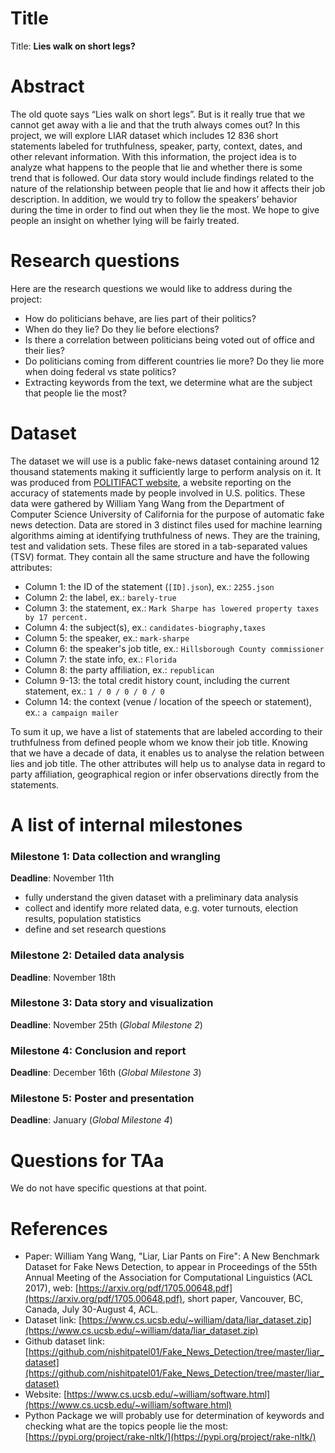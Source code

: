 # Title
Title: **Lies walk on short legs?**

# Abstract
The old quote says “Lies walk on short legs”. But is it really true that we cannot get away with a lie and that the truth always comes out? In this project, we will explore LIAR dataset which includes 12 836 short statements labeled for truthfulness, speaker, party, context, dates, and other relevant information. With this information, the project idea is to analyze what happens to the people that lie and whether there is some trend that is followed. Our data story would include findings related to the nature of the relationship between people that lie and how it affects their job description. In addition, we would try to follow the speakers’ behavior during the time in order to find out when they lie the most. We hope to give people an insight on whether lying will be fairly treated.

# Research questions
Here are the research questions we would like to address during the project:  
- How do politicians behave, are lies part of their politics?
- When do they lie? Do they lie before elections?
- Is there a correlation between politicians being voted out of office and their lies?
- Do politicians coming from different countries lie more? Do they lie more when doing federal vs state politics?
- Extracting keywords from the text, we determine what are the subject that people lie the most?


# Dataset
The dataset we will use is a public fake-news dataset containing around 12 thousand statements making it sufficiently large to perform analysis on it. It was produced from [POLITIFACT website](politifact.com), a website reporting on the accuracy of statements made by people involved in U.S. politics. These data were gathered by William Yang Wang from the Department of Computer Science University of California for the purpose of automatic fake news detection.
Data are stored in 3 distinct files used for machine learning algorithms aiming at identifying truthfulness of news. They are the training, test and validation sets. These files are stored in a tab-separated values (TSV) format. They contain all the same structure and have the following attributes:

- Column 1: the ID of the statement (`[ID].json`), ex.: `2255.json`
- Column 2: the label, ex.: `barely-true`
- Column 3: the statement, ex.: `Mark Sharpe has lowered property taxes by 17 percent.`
- Column 4: the subject(s), ex.: `candidates-biography,taxes`
- Column 5: the speaker, ex.: `mark-sharpe`
- Column 6: the speaker's job title, ex.: `Hillsborough County commissioner`
- Column 7: the state info, ex.: `Florida`
- Column 8: the party affiliation, ex.: `republican`
- Column 9-13: the total credit history count, including the current statement, ex.: `1 / 0 / 0 / 0 / 0`
- Column 14: the context (venue / location of the speech or statement), ex.: `a campaign mailer`

To sum it up, we have a list of statements that are labeled according to their truthfulness from defined people whom we know their job title. Knowing that we have a decade of data, it enables us to analyse the relation between lies and job title. The other attributes will help us to analyse data in regard to party affiliation, geographical region or infer observations directly from the statements. 


# A list of internal milestones
### Milestone 1: Data collection and wrangling
**Deadline**: November 11th
- fully understand the given dataset with a preliminary data analysis
- collect and identify more related data, e.g. voter turnouts, election results, population statistics
- define and set research questions
### Milestone 2: Detailed data analysis
**Deadline**: November 18th
### Milestone 3: Data story and visualization
**Deadline**: November 25th (_Global Milestone 2_)
### Milestone 4: Conclusion and report
**Deadline**: December 16th (_Global Milestone 3_)
### Milestone 5: Poster and presentation
**Deadline**: January  (_Global Milestone 4_)


# Questions for TAa
We do not have specific questions at that point.


# References
- Paper: William Yang Wang, "Liar, Liar Pants on Fire": A New Benchmark Dataset for Fake News Detection, to appear in Proceedings of the 55th Annual Meeting of the Association for Computational Linguistics (ACL 2017), web: [https://arxiv.org/pdf/1705.00648.pdf](https://arxiv.org/pdf/1705.00648.pdf),  short paper, Vancouver, BC, Canada, July 30-August 4, ACL.
- Dataset link: [https://www.cs.ucsb.edu/~william/data/liar_dataset.zip](https://www.cs.ucsb.edu/~william/data/liar_dataset.zip)
- Github dataset link: [https://github.com/nishitpatel01/Fake_News_Detection/tree/master/liar_dataset](https://github.com/nishitpatel01/Fake_News_Detection/tree/master/liar_dataset)
- Website: [https://www.cs.ucsb.edu/~william/software.html](https://www.cs.ucsb.edu/~william/software.html)
- Python Package we will probably use for determination of keywords and checking what are the topics people lie the most: [https://pypi.org/project/rake-nltk/](https://pypi.org/project/rake-nltk/)
